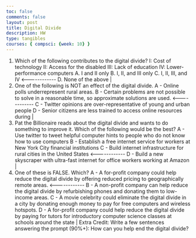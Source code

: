 ```yaml
---
toc: false
comments: false
layout: post
title: Digital Divide
description: HW
type: tangibles
courses: { compsci: {week: 10} }
---
```


1. Which of the following contributes to the digital divide?
I: Cost of technology
II: Access for the disabled
III: Lack of education
IV: Lower-performance computers
A. I and II only
B. I, II, and III only
C. I, II, III, and IV <------------
D. None of the above
|
2. One of the following is NOT an effect of the digital divide.
A - Online polls underrepresent rural areas.
B - Certain problems are not possible to solve in a reasonable time, so approximate solutions are used. <------------
C - Twitter opinions are over-representative of young and urban people
D - Senior citizens are less trained to access online resources during
|
3. Pat the Billionaire reads about the digital divide and wants to do something to improve it. Which of the following would be the best?
A - Use twitter to tweet helpful computer hints to people who do not know how to use computers
B - Establish a free internet service for workers at New York City financial institutions
C - Build internet infrastructure for rural cities in the United States <------------
D - Build a new skyscraper with ultra-fast internet for office workers working at Amazon
|
4. One of these is FALSE. Which?
A - A for-profit company could help reduce the digital divide by offering reduced pricing to geographically remote areas. <------------
B - A non-profit company can help reduce the digital divide by refurbishing phones and donating them to low-income areas.
C - A movie celebrity could eliminate the digital divide in a city by donating enough money to pay for free computers and wireless hotspots.
D - A for-profit company could help reduce the digital divide by paying for tutors for introductory computer science classes at schools around the state
|
Extra Credit: Write a few sentences answering the prompt (90%+): How can you help end the digital divide?